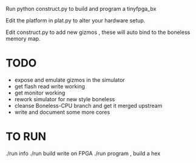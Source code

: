 Run python construct.py to build and program a tinyfpga_bx

Edit the platform in plat.py to alter your hardware setup.

Edit construct.py to add new gizmos , these will auto bind to the boneless memory map.

# TODO
- expose and emulate gizmos in the simulator 
- get flash read write working 
- get monitor working 
- rework simulator for new style boneless
- cleanse Boneless-CPU branch and get it merged upstream
- write and document some more cores

# TO RUN 

./run info
./run build  write on FPGA
./run program , build a hex
